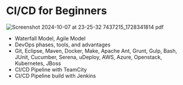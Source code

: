 # CI/CD for Beginners
![Screenshot 2024-10-07 at 23-25-32 7437215_1728341814 pdf](https://github.com/user-attachments/assets/2fc36124-fd96-4615-b8cf-640115470cb0)

*  Waterfall Model, Agile Model
*  DevOps phases, tools, and advantages
*  Git, Eclipse, Maven, Docker, Make, Apache Ant, Grunt, Gulp, Bash, JUnit, Cucumber, Serena, uDeploy, AWS, Azure, Openstack, Kubernetes, JBoss
*  CI/CD Pipeline with TeamCity
*  CI/CD Pipeline build with Jenkins
  
  
